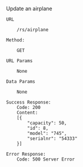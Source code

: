 Update an airplane

    URL

        /rs/airplane

    Method:

        GET

    URL Params

        None

    Data Params

        None

    Success Response:
        Code: 200
        Content:
        [{
            "capacity": 50,
            "id": 8,
            "model": "745",
            "serialnr": "54333"
        }]

    Error Response:
        Code: 500 Server Error
